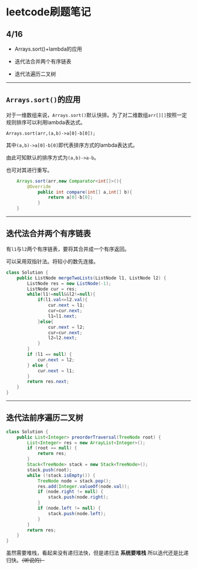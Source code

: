 # leetcode刷题笔记

## 4/16

+ Arrays.sort()+lambda的应用
  
+ 迭代法合并两个有序链表

+ 迭代法遍历二叉树
  
---

## `Arrays.sort()`的应用

对于一维数组来说，`Arrays.sort()`默认快排。为了对二维数组`arr[][]`按照一定规则排序可以利用lambda表达式。

`Arrays.sort(arr,(a,b)->a[0]-b[0]);`

其中`(a,b)->a[0]-b[0]`即代表排序方式的lambda表达式。

由此可知默认的排序方式为`(a,b)->a-b`。

也可对其进行重写。

```Java
    Arrays.sort(arr,new Comparator<int[]>(){
        @Override
            public int compare(int[] a,int[] b){
                return a[0]-b[0];
            }
    }
```

---

## 迭代法合并两个有序链表

有`l1`与`l2`两个有序链表，要将其合并成一个有序返回。

可以采用双指针法。将较小的数先连接。

```Java
class Solution {
    public ListNode mergeTwoLists(ListNode l1, ListNode l2) {
        ListNode res = new ListNode(-1);
        ListNode cur = res;
        while(l1!=null&&l2!=null){
            if(l1.val<=l2.val){
                cur.next = l1;
                cur=cur.next;
                l1=l1.next;
            }else{
                cur.next = l2;
                cur=cur.next;
                l2=l2.next;
            }
        }
        if (l1 == null) {
            cur.next = l2;
        } else {
            cur.next = l1;
        }
        return res.next;
    }
}
```

---

## 迭代法前序遍历二叉树

```Java
class Solution {
    public List<Integer> preorderTraversal(TreeNode root) {
        List<Integer> res = new ArrayList<Integer>();
        if (root == null) {
            return res;
        }
        Stack<TreeNode> stack = new Stack<TreeNode>();
        stack.push(root);
        while (!stack.isEmpty()) {
            TreeNode node = stack.pop();
            res.add(Integer.valueOf(node.val));
            if (node.right != null) {
                stack.push(node.right);
            }
            if (node.left != null) {
                stack.push(node.left);
            }
        }
        return res;
    }
}
```

虽然需要堆栈，看起来没有递归法快，但是递归法 __系统要堆栈__ 所以迭代还是比递归快。~~（听说的）~~
